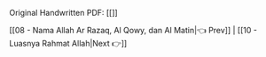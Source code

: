 Original Handwritten PDF: [[]]

[[08 - Nama Allah Ar Razaq, Al Qowy, dan Al Matin|👈 Prev]] | [[10 - Luasnya Rahmat Allah|Next 👉]]